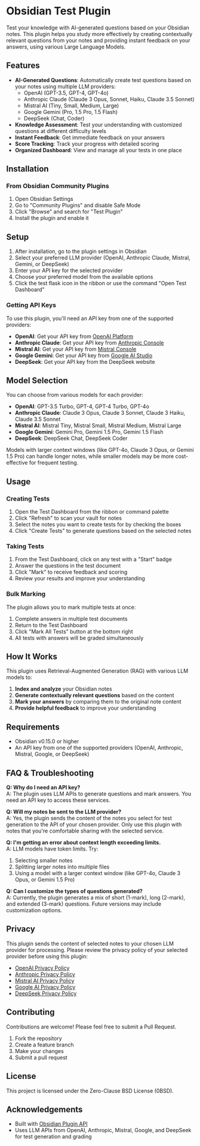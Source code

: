 # Obsidian Test Plugin

Test your knowledge with AI-generated questions based on your Obsidian notes. This plugin helps you study more effectively by creating contextually relevant questions from your notes and providing instant feedback on your answers, using various Large Language Models.

## Features

- **AI-Generated Questions**: Automatically create test questions based on your notes using multiple LLM providers:
  - OpenAI (GPT-3.5, GPT-4, GPT-4o)
  - Anthropic Claude (Claude 3 Opus, Sonnet, Haiku, Claude 3.5 Sonnet)
  - Mistral AI (Tiny, Small, Medium, Large)
  - Google Gemini (Pro, 1.5 Pro, 1.5 Flash)
  - DeepSeek (Chat, Coder)
- **Knowledge Assessment**: Test your understanding with customized questions at different difficulty levels
- **Instant Feedback**: Get immediate feedback on your answers
- **Score Tracking**: Track your progress with detailed scoring
- **Organized Dashboard**: View and manage all your tests in one place

## Installation

### From Obsidian Community Plugins

1. Open Obsidian Settings
2. Go to "Community Plugins" and disable Safe Mode
3. Click "Browse" and search for "Test Plugin"
4. Install the plugin and enable it

## Setup

1. After installation, go to the plugin settings in Obsidian
2. Select your preferred LLM provider (OpenAI, Anthropic Claude, Mistral, Gemini, or DeepSeek)
3. Enter your API key for the selected provider
4. Choose your preferred model from the available options
5. Click the test flask icon in the ribbon or use the command "Open Test Dashboard"

### Getting API Keys

To use this plugin, you'll need an API key from one of the supported providers:

- **OpenAI**: Get your API key from [OpenAI Platform](https://platform.openai.com/account/api-keys)
- **Anthropic Claude**: Get your API key from [Anthropic Console](https://console.anthropic.com/settings/keys)
- **Mistral AI**: Get your API key from [Mistral Console](https://console.mistral.ai/api-keys/)
- **Google Gemini**: Get your API key from [Google AI Studio](https://makersuite.google.com/app/apikey)
- **DeepSeek**: Get your API key from the DeepSeek website

## Model Selection

You can choose from various models for each provider:

- **OpenAI**: GPT-3.5 Turbo, GPT-4, GPT-4 Turbo, GPT-4o
- **Anthropic Claude**: Claude 3 Opus, Claude 3 Sonnet, Claude 3 Haiku, Claude 3.5 Sonnet
- **Mistral AI**: Mistral Tiny, Mistral Small, Mistral Medium, Mistral Large
- **Google Gemini**: Gemini Pro, Gemini 1.5 Pro, Gemini 1.5 Flash
- **DeepSeek**: DeepSeek Chat, DeepSeek Coder

Models with larger context windows (like GPT-4o, Claude 3 Opus, or Gemini 1.5 Pro) can handle longer notes, while smaller models may be more cost-effective for frequent testing.

## Usage

### Creating Tests

1. Open the Test Dashboard from the ribbon or command palette
2. Click "Refresh" to scan your vault for notes
3. Select the notes you want to create tests for by checking the boxes
4. Click "Create Tests" to generate questions based on the selected notes

### Taking Tests

1. From the Test Dashboard, click on any test with a "Start" badge
2. Answer the questions in the test document
3. Click "Mark" to receive feedback and scoring
4. Review your results and improve your understanding

### Bulk Marking

The plugin allows you to mark multiple tests at once:

1. Complete answers in multiple test documents
2. Return to the Test Dashboard
3. Click "Mark All Tests" button at the bottom right
4. All tests with answers will be graded simultaneously

## How It Works

This plugin uses Retrieval-Augmented Generation (RAG) with various LLM models to:

1. **Index and analyze** your Obsidian notes
2. **Generate contextually relevant questions** based on the content
3. **Mark your answers** by comparing them to the original note content
4. **Provide helpful feedback** to improve your understanding

## Requirements

- Obsidian v0.15.0 or higher
- An API key from one of the supported providers (OpenAI, Anthropic, Mistral, Google, or DeepSeek)

## FAQ & Troubleshooting

**Q: Why do I need an API key?**  
A: The plugin uses LLM APIs to generate questions and mark answers. You need an API key to access these services.

**Q: Will my notes be sent to the LLM provider?**  
A: Yes, the plugin sends the content of the notes you select for test generation to the API of your chosen provider. Only use this plugin with notes that you're comfortable sharing with the selected service.

**Q: I'm getting an error about context length exceeding limits.**  
A: LLM models have token limits. Try:
1. Selecting smaller notes
2. Splitting larger notes into multiple files
3. Using a model with a larger context window (like GPT-4o, Claude 3 Opus, or Gemini 1.5 Pro)

**Q: Can I customize the types of questions generated?**  
A: Currently, the plugin generates a mix of short (1-mark), long (2-mark), and extended (3-mark) questions. Future versions may include customization options.

## Privacy

This plugin sends the content of selected notes to your chosen LLM provider for processing. Please review the privacy policy of your selected provider before using this plugin:

- [OpenAI Privacy Policy](https://openai.com/privacy/)
- [Anthropic Privacy Policy](https://www.anthropic.com/privacy)
- [Mistral AI Privacy Policy](https://mistral.ai/privacy/)
- [Google AI Privacy Policy](https://ai.google/static/documents/google-ai-privacy.pdf)
- [DeepSeek Privacy Policy](https://deepseek.com/privacy)

## Contributing

Contributions are welcome! Please feel free to submit a Pull Request.

1. Fork the repository
2. Create a feature branch
3. Make your changes
4. Submit a pull request

## License

This project is licensed under the Zero-Clause BSD License (0BSD).

## Acknowledgements

- Built with [Obsidian Plugin API](https://github.com/obsidianmd/obsidian-api)
- Uses LLM APIs from OpenAI, Anthropic, Mistral, Google, and DeepSeek for test generation and grading
